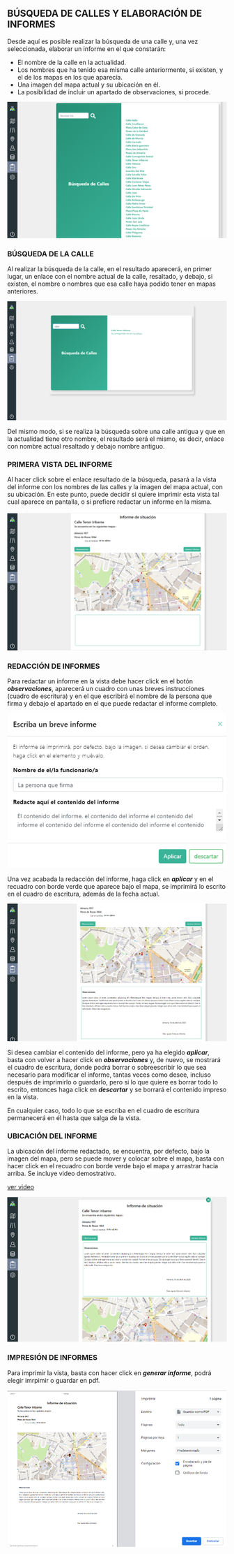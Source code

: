 ## BÚSQUEDA DE CALLES Y ELABORACIÓN DE INFORMES

Desde aquí es posible realizar la búsqueda de una calle y, una vez seleccionada, elaborar un informe en el que constarán:

- El nombre de la calle en la actualidad.
- Los nombres que ha tenido esa misma calle anteriormente, si existen, y el de los mapas en los que aparecía.
- Una imagen del mapa actual y su ubicación en él.
- La posibilidad de incluir un apartado de observaciones, si procede.

![imagen no soportada](media/informes/informeVistaBusqueda.png "Cuadro de escritura del informe")

### BÚSQUEDA DE LA CALLE

Al realizar la búsqueda de la calle, en el resultado aparecerá, en primer lugar, un enlace con el nombre actual de la calle, resaltado, y debajo, si existen, el nombre o nombres que esa calle haya podido tener en mapas anteriores.

![imagen no soportada](media/informes/informeVistaBusquedaLocalizada.png "Cuadro de escritura del informe")


Del mismo modo, si se realiza la búsqueda sobre una calle antigua y que en la actualidad tiene otro nombre, el resultado será el mismo, es decir, enlace con nombre actual resaltado y debajo nombre antiguo.

### PRIMERA VISTA DEL INFORME

Al hacer click sobre el enlace resultado de la búsqueda, pasará a la vista del informe con los nombres de las calles y la imagen del mapa actual, con su ubicación. En este punto, puede decidir si quiere imprimir esta vista tal cual aparece en pantalla, o si prefiere redactar un informe en la misma.

![imagen no soportada](media/informes/informeSinObservaciones.png "Cuadro de escritura del informe")

### REDACCIÓN DE INFORMES

Para redactar un informe en la vista debe hacer click en el botón ***observaciones***, aparecerá un cuadro con unas breves instrucciones (cuadro de escritura) y en el que escribirá el nombre de la persona que firma y debajo el apartado en el que puede redactar el informe completo.

![imagen no soportada](media/informes/informeVistaCuadrotexto.png "Cuadro de escritura del informe")

Una vez acabada la redacción del informe, haga click en ***aplicar*** y en el recuadro con borde verde que aparece bajo el mapa, se imprimirá lo escrito en el cuadro de escritura, además de la fecha actual.

![imagen no soportada](media/informes/informeConObservaciones.png "Cuadro de escritura del informe")

Si desea cambiar el contenido del informe, pero ya ha elegido ***aplicar***, basta con volver a hacer click en ***observaciones*** y, de nuevo, se mostrará el cuadro de escritura, donde podrá borrar o sobreescribir lo que sea necesario para modificar el informe, tantas veces como desee, incluso después de imprimirlo o guardarlo, pero si lo que quiere es borrar todo lo escrito, entonces haga click en ***descartar*** y se borrará el contenido impreso en la vista. 

En cualquier caso, todo lo que se escriba en el cuadro de escritura permanecerá en él hasta que salga de la vista.

### UBICACIÓN DEL INFORME

La ubicación del informe redactado, se encuentra, por defecto, bajo la imagen del mapa, pero se puede mover y colocar sobre el mapa, basta con hacer click en el recuadro con borde verde bajo el mapa y arrastrar hacia arriba. Se incluye video demostrativo.

[ver video](media/informes/informeVideo.mp4)

![imagen no soportada](media/informes/informeVistaSobreImagen.png "Cuadro de escritura del informe")

### IMPRESIÓN DE INFORMES

Para imprimir la vista, basta con hacer click en ***generar informe***, podrá elegir imrpimir o guardar en pdf.

![imagen no soportada](media/informes/informeVistaPrevia.png "Cuadro de escritura del informe")







